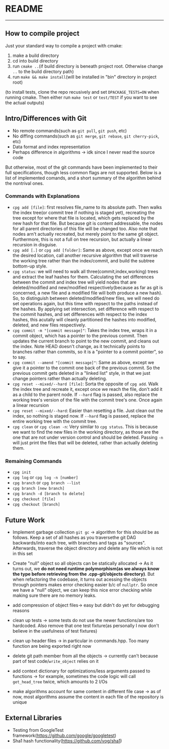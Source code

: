 # README
---
## How to compile project
Just your standard way to compile a project with cmake:
1. make a build directory
2. cd into build directory
3. run `cmake ..`(if build directory is beneath project root. Otherwise change `..` to the build directory path)
4. run `make && make install`(will be installed in "bin" directory in project root)

(to install tests, clone the repo recusively and set `DPACKAGE_TESTS=ON` when running cmake. Then either run `make test` or `test/TEST` if you want to see the actual outputs)

## Intro/Differences with Git
* No remote commands(such as `git pull`, `git push`, etc)
* No diffing commands(such as `git merge`, `git rebase`, `git cherry-pick`, etc)
* Data format and index representation
* Perhaps difference in algorithms -> idk since I never read the source code

But otherwise, most of the git commands have been implemented to their full specifications, though less common flags are not supported. Below is a list of implemented comands, and a short summary of the algorithm behind the nontrival ones.
### Commands with Explanations
* `cpg add [file]`: first resolves file_name to its absolute path. Then walks the index tree(or commit tree if nothing is staged yet), recreating the tree except for where that file is located, which gets replaced by the new hash for that file. But because git is content addressable, the nodes for all parent directories of this file will be changed too. Also note that nodes arn't actually recreated, but merely point to the same git object. Furthermore, this is not a full on tree recursion, but actually a linear recursion in disguise.
* `cpg add [.]` or `cpg add [folder]`: Same as above, except once we reach the desired location, call another recursive algorithm that will traverse the working tree rather than the index/commit, and build the subtree bottom-up style.
* `cpg status`: we will need to walk all three(commit,index,working) trees and extract the leaf hashes for them. Calculating the set differences between the commit and index tree will yield nodes that are deleted/modified and new/modified respectively(because as far as git is concerned, a new file and a modified file will both produce a new hash). So, to distinguish between deleted/modified/new files, we will need do set operations again, but this time with repsect to the paths instead of the hashes. By applying set intersection, set difference with respect to the commit hashes, and set differences with respect to the index hashes, this acutally will cleanly partitioned the hashes into modified, deleted, and new files respectively.
* `cpg commit -m "[commit message]"`: Takes the index tree, wraps it in a commit object, which has a pointer to the previous commit. Then updates the current branch to point to the new commit, and cleans out the index. Note HEAD doesn't change, as it technically points to branches rather than commits, so it is a "pointer to a commit pointer", so to say.
* `cpg commit --amend "[commit message]"`: Same as above, except we give it a pointer to the commit one back of the previous commit. So the previous commit gets deleted in a "linked list" style, in that we just change pointers rather than actually deleting.
* `cpg reset --mixed/--hard [file]`: Sorta the opposite of `cpg add`. Walk the index tree and recreate it, except once we reach the file, don't add it as a child to the parent node. If `--hard` flag is passed, also replace the working tree's version of the file with the commit tree's one. Once again a linear recursion
* `cpg reset --mixed/--hard`: Easier than resetting a file. Just clean out the index, so nothing is staged now. If `--hard` flag is passed, replace the entire working tree with the commit tree.
* `cpg clean` or `cpg clean -n`: Very similar to `cpg status`. This is because we want to find the new files in the working directory, as those are the one that are not under version control and should be deleted. Passing `-n` will just print the files that will be deleted, rather than actually deleting them.

### Remaining Commands
* `cpg init`
* `cpg log` or `cpg log -n [number]`
* `cpg branch` or `cpg branch --list`
* `cpg branch [new branch]`
* `cpg branch -d [branch to delete]`
* `cpg checkout [file]`
* `cpg checkout [branch]`
   

## Future Work
* Implement garbage collection `git gc` -> algorithm for this should be as follows. Keep a set of all hashes as you traversethe git DAG backwards/into each tree, with branches and tags as "sources". Afterwards, traverse the object directory and delete any file which is not in this set
* Create "null" object so all objects can be statically allocated -> As it turns out, we **do not need runtime polymorphism(as we always know the type before retrieving from the .cpp-git/objects directory)**. But when refactoring the codebase, it turns out acessing the objects through pointers makes error checking easier b/c of `nullptr`. So once we have a "null" object, we can keep this nice error checking while making sure there are no memory leaks.

* add compression of object files-> easy but didn't do yet for debugging reasons
* clean up tests -> some tests do not use the newer functions/are too hardcoded.  Also remove that one test fixture(as personally I now don't believe in the usefulness of test fixtures)
* clean up header files -> in particular in commands.hpp. Too many function are being exported right now
* delete git path member from all the objects -> currently can't because part of test code/`write_object` relies on it
* add context dictionary for optimizations/less arguments passed to functions -> for example, sometimes the code logic will call `get_head_tree` twice, which amounts to 2 I/Os
* make algorithms account for same content in different file case -> as of now, most algorithms assume the content in each file of the repository is unique


## External Libraries
* Testing from GoogleTest framework(https://github.com/google/googletest)
* Sha1 hash functionality(https://github.com/vog/sha1)
